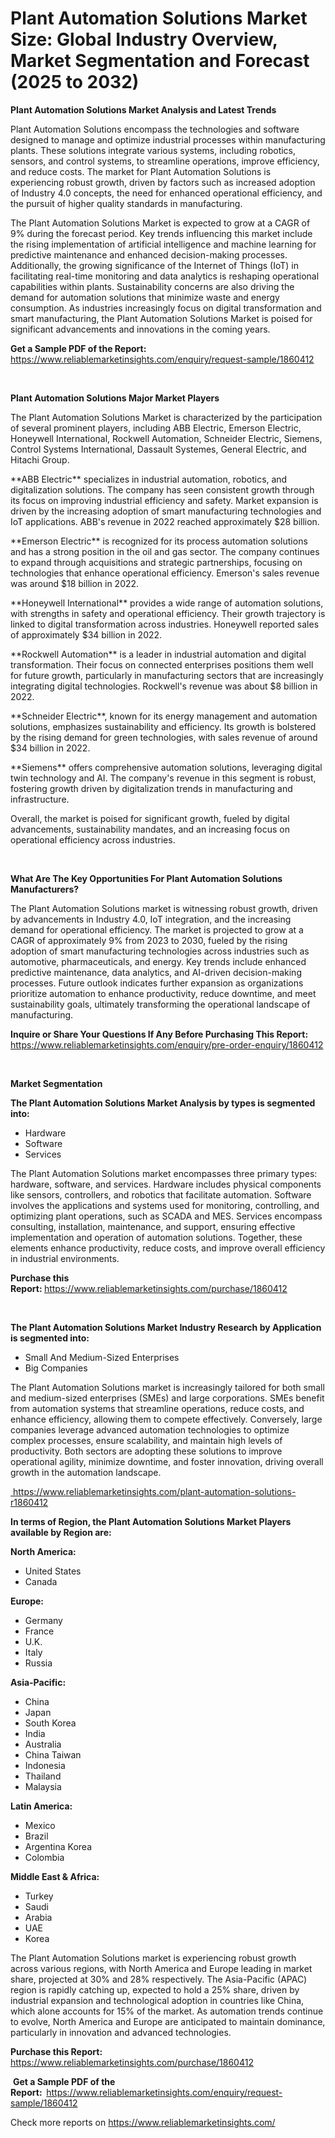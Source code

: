<p><h1>Plant Automation Solutions Market Size: Global Industry Overview, Market Segmentation and Forecast (2025 to 2032)</h1></p><p><strong>Plant Automation Solutions Market Analysis and Latest Trends</strong></p>
<p><p>Plant Automation Solutions encompass the technologies and software designed to manage and optimize industrial processes within manufacturing plants. These solutions integrate various systems, including robotics, sensors, and control systems, to streamline operations, improve efficiency, and reduce costs. The market for Plant Automation Solutions is experiencing robust growth, driven by factors such as increased adoption of Industry 4.0 concepts, the need for enhanced operational efficiency, and the pursuit of higher quality standards in manufacturing.</p><p>The Plant Automation Solutions Market is expected to grow at a CAGR of 9% during the forecast period. Key trends influencing this market include the rising implementation of artificial intelligence and machine learning for predictive maintenance and enhanced decision-making processes. Additionally, the growing significance of the Internet of Things (IoT) in facilitating real-time monitoring and data analytics is reshaping operational capabilities within plants. Sustainability concerns are also driving the demand for automation solutions that minimize waste and energy consumption. As industries increasingly focus on digital transformation and smart manufacturing, the Plant Automation Solutions Market is poised for significant advancements and innovations in the coming years.</p></p>
<p><strong>Get a Sample PDF of the Report:&nbsp;</strong> <a href="https://www.reliablemarketinsights.com/enquiry/request-sample/1860412?utm_campaign=3168&utm_medium=2&utm_source=Github&utm_content=ia&utm_term=11032025&utm_id=plant-automation-solutions">https://www.reliablemarketinsights.com/enquiry/request-sample/1860412</a></p>
<p>&nbsp;</p>
<p><strong>Plant Automation Solutions Major Market Players</strong></p>
<p><p>The Plant Automation Solutions Market is characterized by the participation of several prominent players, including ABB Electric, Emerson Electric, Honeywell International, Rockwell Automation, Schneider Electric, Siemens, Control Systems International, Dassault Systemes, General Electric, and Hitachi Group. </p><p>**ABB Electric** specializes in industrial automation, robotics, and digitalization solutions. The company has seen consistent growth through its focus on improving industrial efficiency and safety. Market expansion is driven by the increasing adoption of smart manufacturing technologies and IoT applications. ABB's revenue in 2022 reached approximately $28 billion.</p><p>**Emerson Electric** is recognized for its process automation solutions and has a strong position in the oil and gas sector. The company continues to expand through acquisitions and strategic partnerships, focusing on technologies that enhance operational efficiency. Emerson's sales revenue was around $18 billion in 2022.</p><p>**Honeywell International** provides a wide range of automation solutions, with strengths in safety and operational efficiency. Their growth trajectory is linked to digital transformation across industries. Honeywell reported sales of approximately $34 billion in 2022.</p><p>**Rockwell Automation** is a leader in industrial automation and digital transformation. Their focus on connected enterprises positions them well for future growth, particularly in manufacturing sectors that are increasingly integrating digital technologies. Rockwell's revenue was about $8 billion in 2022.</p><p>**Schneider Electric**, known for its energy management and automation solutions, emphasizes sustainability and efficiency. Its growth is bolstered by the rising demand for green technologies, with sales revenue of around $34 billion in 2022.</p><p>**Siemens** offers comprehensive automation solutions, leveraging digital twin technology and AI. The company's revenue in this segment is robust, fostering growth driven by digitalization trends in manufacturing and infrastructure.</p><p>Overall, the market is poised for significant growth, fueled by digital advancements, sustainability mandates, and an increasing focus on operational efficiency across industries.</p></p>
<p>&nbsp;</p>
<p><strong>What Are The Key Opportunities For Plant Automation Solutions Manufacturers?</strong></p>
<p><p>The Plant Automation Solutions market is witnessing robust growth, driven by advancements in Industry 4.0, IoT integration, and the increasing demand for operational efficiency. The market is projected to grow at a CAGR of approximately 9% from 2023 to 2030, fueled by the rising adoption of smart manufacturing technologies across industries such as automotive, pharmaceuticals, and energy. Key trends include enhanced predictive maintenance, data analytics, and AI-driven decision-making processes. Future outlook indicates further expansion as organizations prioritize automation to enhance productivity, reduce downtime, and meet sustainability goals, ultimately transforming the operational landscape of manufacturing.</p></p>
<p><strong>Inquire or Share Your Questions If Any Before Purchasing This Report:</strong> <a href="https://www.reliablemarketinsights.com/enquiry/pre-order-enquiry/1860412?utm_campaign=3168&utm_medium=2&utm_source=Github&utm_content=ia&utm_term=11032025&utm_id=plant-automation-solutions">https://www.reliablemarketinsights.com/enquiry/pre-order-enquiry/1860412</a></p>
<p>&nbsp;</p>
<p><strong>Market Segmentation</strong></p>
<p><strong>The Plant Automation Solutions Market Analysis by types is segmented into:</strong></p>
<p><ul><li>Hardware</li><li>Software</li><li>Services</li></ul></p>
<p><p>The Plant Automation Solutions market encompasses three primary types: hardware, software, and services. Hardware includes physical components like sensors, controllers, and robotics that facilitate automation. Software involves the applications and systems used for monitoring, controlling, and optimizing plant operations, such as SCADA and MES. Services encompass consulting, installation, maintenance, and support, ensuring effective implementation and operation of automation solutions. Together, these elements enhance productivity, reduce costs, and improve overall efficiency in industrial environments.</p></p>
<p><strong>Purchase this Report:&nbsp;</strong><a href="https://www.reliablemarketinsights.com/purchase/1860412?utm_campaign=3168&utm_medium=2&utm_source=Github&utm_content=ia&utm_term=11032025&utm_id=plant-automation-solutions">https://www.reliablemarketinsights.com/purchase/1860412</a></p>
<p>&nbsp;</p>
<p><strong>The Plant Automation Solutions Market Industry Research by Application is segmented into:</strong></p>
<p><ul><li>Small And Medium-Sized Enterprises</li><li>Big Companies</li></ul></p>
<p><p>The Plant Automation Solutions market is increasingly tailored for both small and medium-sized enterprises (SMEs) and large corporations. SMEs benefit from automation systems that streamline operations, reduce costs, and enhance efficiency, allowing them to compete effectively. Conversely, large companies leverage advanced automation technologies to optimize complex processes, ensure scalability, and maintain high levels of productivity. Both sectors are adopting these solutions to improve operational agility, minimize downtime, and foster innovation, driving overall growth in the automation landscape.</p></p>
<p><a href="https://www.reliablemarketinsights.com/plant-automation-solutions-r1860412?utm_campaign=3168&utm_medium=2&utm_source=Github&utm_content=ia&utm_term=11032025&utm_id=plant-automation-solutions">&nbsp;https://www.reliablemarketinsights.com/plant-automation-solutions-r1860412</a></p>
<p><strong>In terms of Region, the Plant Automation Solutions Market Players available by Region are:</strong></p>
<p>
    <p> <strong> North America: </strong>
        <ul>
            <li>United States</li>
            <li>Canada</li>
        </ul>
        </p> 
    <p> <strong> Europe: </strong>
        <ul>
            <li>Germany</li>
            <li>France</li>
            <li>U.K.</li>
            <li>Italy</li>
            <li>Russia</li>
        </ul>
        </p> 
    <p> <strong> Asia-Pacific: </strong>
        <ul>
            <li>China</li>
            <li>Japan</li>
            <li>South Korea</li>
            <li>India</li>
            <li>Australia</li>
            <li>China Taiwan</li>
            <li>Indonesia</li>
            <li>Thailand</li>
            <li>Malaysia</li>
        </ul>
        </p> 
    <p> <strong> Latin America: </strong>
        <ul>
            <li>Mexico</li>
            <li>Brazil</li>
            <li>Argentina Korea</li>
            <li>Colombia</li>
        </ul>
        </p> 
    <p> <strong> Middle East & Africa: </strong>
        <ul>
            <li>Turkey</li>
            <li>Saudi</li>
            <li>Arabia</li>
            <li>UAE</li>
            <li>Korea</li>
        </ul>
    </p>
    </p>
<p><p>The Plant Automation Solutions market is experiencing robust growth across various regions, with North America and Europe leading in market share, projected at 30% and 28% respectively. The Asia-Pacific (APAC) region is rapidly catching up, expected to hold a 25% share, driven by industrial expansion and technological adoption in countries like China, which alone accounts for 15% of the market. As automation trends continue to evolve, North America and Europe are anticipated to maintain dominance, particularly in innovation and advanced technologies.</p></p>
<p><strong>Purchase this Report: </strong><a href="https://www.reliablemarketinsights.com/purchase/1860412?utm_campaign=3168&utm_medium=2&utm_source=Github&utm_content=ia&utm_term=11032025&utm_id=plant-automation-solutions">https://www.reliablemarketinsights.com/purchase/1860412</a></p>
<p>&nbsp;<strong>Get a Sample PDF of the Report:&nbsp;&nbsp;</strong><a href="https://www.reliablemarketinsights.com/enquiry/request-sample/1860412?utm_campaign=3168&utm_medium=2&utm_source=Github&utm_content=ia&utm_term=11032025&utm_id=plant-automation-solutions">https://www.reliablemarketinsights.com/enquiry/request-sample/1860412</a></p>
<p><strong></strong></p>
<p>Check more reports on <a href="https://www.reliablemarketinsights.com/?utm_campaign=3168&utm_medium=2&utm_source=Github&utm_content=ia&utm_term=11032025&utm_id=plant-automation-solutions">https://www.reliablemarketinsights.com/</a></p>